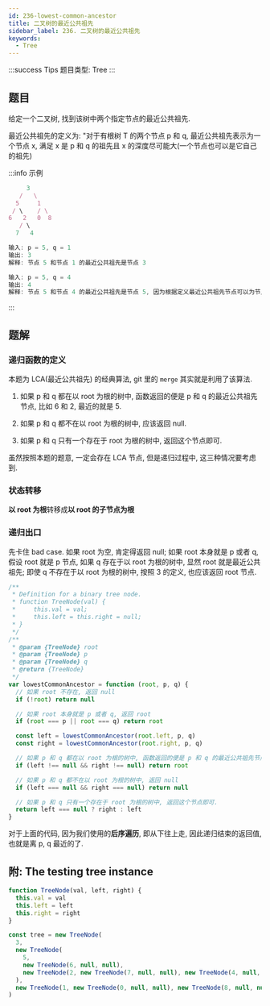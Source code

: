 ```yaml
---
id: 236-lowest-common-ancestor
title: 二叉树的最近公共祖先
sidebar_label: 236. 二叉树的最近公共祖先
keywords:
  - Tree
---
```


:::success Tips
题目类型: Tree
:::

## 题目

给定一个二叉树, 找到该树中两个指定节点的最近公共祖先.

最近公共祖先的定义为: "对于有根树 T 的两个节点 p 和 q, 最近公共祖先表示为一个节点 x, 满足 x 是 p 和 q 的祖先且 x 的深度尽可能大(一个节点也可以是它自己的祖先)

:::info 示例

```ts
     3
   /   \
  5     1
 / \    / \
6   2   0  8
   / \
  7   4
```

```ts
输入: p = 5, q = 1
输出: 3
解释: 节点 5 和节点 1 的最近公共祖先是节点 3
```

```ts
输入: p = 5, q = 4
输出: 4
解释: 节点 5 和节点 4 的最近公共祖先是节点 5, 因为根据定义最近公共祖先节点可以为节点本身
```

:::

## 题解

### 递归函数的定义

本题为 LCA(最近公共祖先) 的经典算法, git 里的 `merge` 其实就是利用了该算法.

1. 如果 p 和 q 都在以 root 为根的树中, 函数返回的便是 p 和 q 的最近公共祖先节点, 比如 6 和 2, 最近的就是 5.

2. 如果 p 和 q 都不在以 root 为根的树中, 应该返回 null.

3. 如果 p 和 q 只有一个存在于 root 为根的树中, 返回这个节点即可.

虽然按照本题的题意, 一定会存在 LCA 节点, 但是递归过程中, 这三种情况要考虑到.

### 状态转移

**以 root 为根**转移成**以 root 的子节点为根**

### 递归出口

先卡住 bad case. 如果 root 为空, 肯定得返回 null; 如果 root 本身就是 p 或者 q, 假设 root 就是 p 节点, 如果 q 存在于以 root 为根的树中, 显然 root 就是最近公共祖先; 即使 q 不存在于以 root 为根的树中, 按照 3 的定义, 也应该返回 root 节点.

```ts
/**
 * Definition for a binary tree node.
 * function TreeNode(val) {
 *     this.val = val;
 *     this.left = this.right = null;
 * }
 */
/**
 * @param {TreeNode} root
 * @param {TreeNode} p
 * @param {TreeNode} q
 * @return {TreeNode}
 */
var lowestCommonAncestor = function (root, p, q) {
  // 如果 root 不存在, 返回 null
  if (!root) return null

  // 如果 root 本身就是 p 或者 q, 返回 root
  if (root === p || root === q) return root

  const left = lowestCommonAncestor(root.left, p, q)
  const right = lowestCommonAncestor(root.right, p, q)

  // 如果 p 和 q 都在以 root 为根的树中, 函数返回的便是 p 和 q 的最近公共祖先节点
  if (left !== null && right !== null) return root

  // 如果 p 和 q 都不在以 root 为根的树中, 返回 null
  if (left === null && right === null) return null

  // 如果 p 和 q 只有一个存在于 root 为根的树中, 返回这个节点即可.
  return left === null ? right : left
}
```

对于上面的代码, 因为我们使用的**后序遍历**, 即从下往上走, 因此递归结束的返回值, 也就是离 p, q 最近的了.

## 附: The testing tree instance

```ts
function TreeNode(val, left, right) {
  this.val = val
  this.left = left
  this.right = right
}

const tree = new TreeNode(
  3,
  new TreeNode(
    5,
    new TreeNode(6, null, null),
    new TreeNode(2, new TreeNode(7, null, null), new TreeNode(4, null, null)),
  ),
  new TreeNode(1, new TreeNode(0, null, null), new TreeNode(8, null, null)),
)
```
